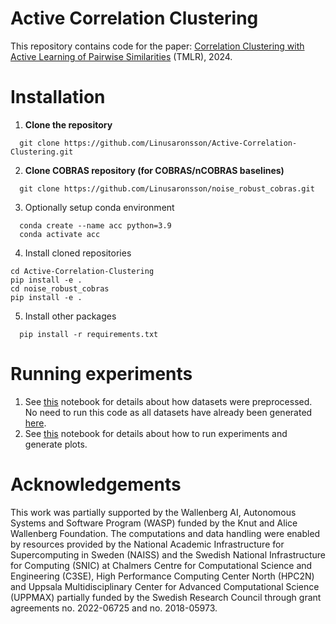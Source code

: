 # Active Correlation Clustering
This repository contains code for the paper: [Correlation Clustering with Active Learning of Pairwise Similarities](https://openreview.net/forum?id=Ryf1TVCjBz) (TMLR), 2024.

# Installation

1. **Clone the repository**
```
  git clone https://github.com/Linusaronsson/Active-Correlation-Clustering.git
```

2. **Clone COBRAS repository (for COBRAS/nCOBRAS baselines)**

```
  git clone https://github.com/Linusaronsson/noise_robust_cobras.git
```

3. Optionally setup conda environment
```
  conda create --name acc python=3.9
  conda activate acc
```

4. Install cloned repositories
```
cd Active-Correlation-Clustering
pip install -e .
cd noise_robust_cobras
pip install -e .
```

5. Install other packages

```
  pip install -r requirements.txt
```

# Running experiments

1. See [this](https://github.com/Linusaronsson/Active-Correlation-Clustering/blob/main/notebooks/datasets.ipynb) notebook for details about how datasets were preprocessed. No need to run this code as all datasets have already been generated [here](https://github.com/Linusaronsson/Active-Correlation-Clustering/tree/main/datasets).
2. See [this](https://github.com/Linusaronsson/Active-Correlation-Clustering/blob/main/notebooks/experiments.ipynb) notebook for details about how to run experiments and generate plots.

# Acknowledgements

This work was partially supported by the Wallenberg AI, Autonomous Systems and Software Program (WASP) funded by the Knut and Alice Wallenberg Foundation. The computations and data handling were enabled by resources provided by the National Academic Infrastructure for Supercomputing in Sweden (NAISS) and the Swedish National Infrastructure for Computing (SNIC) at Chalmers Centre for Computational Science and Engineering (C3SE), High Performance Computing Center North (HPC2N) and Uppsala Multidisciplinary Center for Advanced Computational Science (UPPMAX) partially funded by the Swedish Research Council through grant agreements no. 2022-06725 and no. 2018-05973.
  

  

